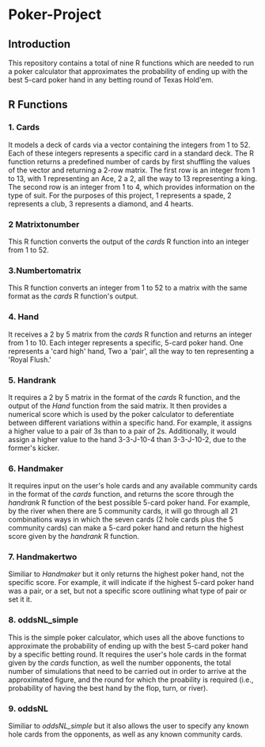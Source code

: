 # Poker-Project
## Introduction
This repository contains a total of nine R functions which are needed to run a poker calculator that approximates the probability of ending up with the best 5-card poker hand in any betting round of Texas Hold'em. 
## R Functions
### 1. Cards
It models a deck of cards via a vector containing the integers from 1 to 52. Each of these integers represents a specific card in a standard deck. The R function returns a predefined number of cards by first shuffling the values of the vector and returning a 2-row matrix. The first row is an integer from 1 to 13, with 1 representing an Ace, 2 a 2, all the way to 13 representing a king. The second row is an integer from 1 to 4, which provides information on the type of suit. For the purposes of this project, 1 represents a spade, 2 represents a club, 3 represents a diamond, and 4 hearts.
### 2 Matrixtonumber
This R function converts the output of the *cards* R function into an integer from 1 to 52.
### 3.Numbertomatrix
This R function converts an integer from 1 to 52 to a matrix with the same format as the *cards* R function's output.
### 4. Hand
It receives a 2 by 5 matrix from the *cards* R function and returns an integer from 1 to 10. Each integer represents a specific, 5-card poker hand. One represents a 'card high' hand, Two a 'pair', all the way to ten representing a 'Royal Flush.'
### 5. Handrank
It requires a 2 by 5 matrix in the format of the *cards* R function, and the output of the *Hand* function from the said matrix. It then provides a numerical score which is used by the poker calculator to deferentiate between different variations within a specific hand. For example, it assigns a higher value to a pair of 3s than to a pair of 2s. Additionally, it would assign a higher value to the hand 3-3-J-10-4 than 3-3-J-10-2, due to the former's kicker. 
### 6. Handmaker
It requires input on the user's hole cards and any available community cards in the format of the *cards* function, and returns the score through the *handrank* R function of the best possible 5-card poker hand. For example, by the river when there are 5 community cards, it will go through all 21 combinations ways in which the seven cards (2 hole cards plus the 5 community cards) can make a 5-card poker hand and return the highest score given by the *handrank* R function.
### 7. Handmakertwo
Similiar to *Handmaker* but it only returns the highest poker hand, not the specific score. For example, it will indicate if the highest 5-card poker hand was a pair, or a set, but not a specific score outlining what type of pair or set it it.
### 8. oddsNL_simple
This is the simple poker calculator, which uses all the above functions to approximate the probability of ending up with the best 5-card poker hand by a specific betting round. It requires the user's hole cards in the format given by the *cards* function, as well the number opponents, the total number of simulations that need to be carried out in order to arrive at the approximated figure, and the round for which the proability is required (i.e., probability of having the best hand by the flop, turn, or river).
### 9. oddsNL
Similiar to *oddsNL_simple* but it also allows the user to specify any known hole cards from the opponents, as well as any known community cards.
